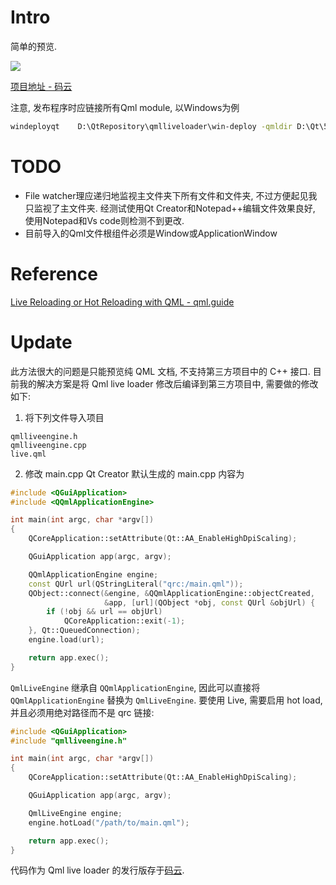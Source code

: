 # Intro

简单的预览.

![](https://img2020.cnblogs.com/blog/1468726/202006/1468726-20200626171744251-897189811.gif)

[项目地址 - 码云](https://gitee.com/maoruimas/qmlliveloader)

注意, 发布程序时应链接所有Qml module, 以Windows为例
```cmd
windeployqt    D:\QtRepository\qmlliveloader\win-deploy -qmldir D:\Qt\5.15.0\mingw81_64\qml
```

# TODO

* File watcher理应递归地监视主文件夹下所有文件和文件夹, 不过方便起见我只监视了主文件夹. 经测试使用Qt Creator和Notepad++编辑文件效果良好, 使用Notepad和Vs code则检测不到更改.
* 目前导入的Qml文件根组件必须是Window或ApplicationWindow

# Reference

[Live Reloading or Hot Reloading with QML - qml.guide](https://qml.guide/live-reloading-hot-reloading-qml/)

# Update

此方法很大的问题是只能预览纯 QML 文档, 不支持第三方项目中的 C++ 接口. 目前我的解决方案是将 Qml live loader 修改后编译到第三方项目中, 需要做的修改如下:
1. 将下列文件导入项目
```
qmlliveengine.h
qmlliveengine.cpp
live.qml
```
2. 修改 main.cpp
Qt Creator 默认生成的 main.cpp 内容为
```cpp
#include <QGuiApplication>
#include <QQmlApplicationEngine>

int main(int argc, char *argv[])
{
    QCoreApplication::setAttribute(Qt::AA_EnableHighDpiScaling);

    QGuiApplication app(argc, argv);

    QQmlApplicationEngine engine;
    const QUrl url(QStringLiteral("qrc:/main.qml"));
    QObject::connect(&engine, &QQmlApplicationEngine::objectCreated,
                     &app, [url](QObject *obj, const QUrl &objUrl) {
        if (!obj && url == objUrl)
            QCoreApplication::exit(-1);
    }, Qt::QueuedConnection);
    engine.load(url);

    return app.exec();
}
```
`QmlLiveEngine` 继承自 `QQmlApplicationEngine`, 因此可以直接将 `QQmlApplicationEngine` 替换为 `QmlLiveEngine`.
要使用 Live, 需要启用 hot load, 并且必须用绝对路径而不是 qrc 链接:
```cpp
#include <QGuiApplication>
#include "qmlliveengine.h"

int main(int argc, char *argv[])
{
    QCoreApplication::setAttribute(Qt::AA_EnableHighDpiScaling);

    QGuiApplication app(argc, argv);

    QmlLiveEngine engine;
    engine.hotLoad("/path/to/main.qml");

    return app.exec();
}
```
代码作为 Qml live loader 的发行版存于[码云](https://gitee.com/maoruimas/qmlliveloader/releases/0.0.1).